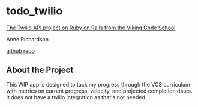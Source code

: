 # todo_twilio

[The Twilio API project on Ruby on Rails from the Viking Code School](http://www.vikingcodeschool.com)

Anne Richardson

[github repo](https://github.com/lortza/project_todo_twilio)

## About the Project

This WIP app is designed to tack my progress through the VCS curriculum with metrics on current progress, velocity, and projected completion dates. It does not have a twilio integration as that's not needed.